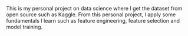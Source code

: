 This is my personal project on data science where I get the dataset from open source such as Kaggle. From this personal project, I apply some fundamentals I learn such as feature engineering, feature selection and model training. 
